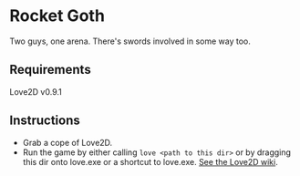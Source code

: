Rocket Goth
===========
Two guys, one arena. There's swords involved in some way too.

Requirements
------------
Love2D v0.9.1

Instructions
------------
* Grab a cope of Love2D.
* Run the game by either calling `love <path to this dir>` or by dragging this
  dir onto love.exe or a shortcut to love.exe. [See the Love2D wiki](http://www.love2d.org/wiki/Getting_Started).

